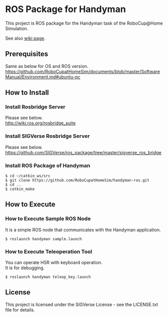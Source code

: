 # ROS Package for Handyman

This project is ROS package for the Handyman task of the RoboCup@Home Simulation.

See also [wiki page](https://github.com/RoboCupatHomeSim/handyman-ros/wiki).


## Prerequisites

Same as below for OS and ROS version.  
https://github.com/RoboCupatHomeSim/documents/blob/master/SoftwareManual/Environment.md#ubuntu-pc

## How to Install

### Install Rosbridge Server

Please see below.  
http://wiki.ros.org/rosbridge_suite

### Install SIGVerse Rosbridge Server

Please see below.  
https://github.com/SIGVerse/ros_package/tree/master/sigverse_ros_bridge

### Install ROS Package of Handyman

```bash:
$ cd ~/catkin_ws/src
$ git clone https://github.com/RoboCupatHomeSim/handyman-ros.git
$ cd ..
$ catkin_make
```

## How to Execute

### How to Execute Sample ROS Node

It is a simple ROS node that communicates with the Handyman application.

```bash:
$ roslaunch handyman sample.launch
```

### How to Execute Teleoperation Tool

You can operate HSR with keyboard operation.  
It is for debugging.

```bash:
$ roslaunch handyman teleop_key.launch
```

## License

This project is licensed under the SIGVerse License - see the LICENSE.txt file for details.
